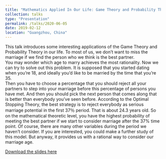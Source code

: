 ```yaml
---
title: "Mathematics Applied In Our Life: Game Theory and Probability Theory"
collection: talks
type: "Presentation"
permalink: /talks/2020-06-05
date: 2019-02-12
location: "Guangzhou, China"
---
```


This talk introduces some interesting applications of the Game Theory and Probability Theory in our life.
To most of us, we don’t want to miss the marriage if we find the person who we think is the best partner.  
You may wonder which age to marry achieves the most rationality. Now we can try to solve out this problem. 
It is supposed that you started dating when you’re 18, and ideally you’d like to be married by the time that you’re 35.  
Then you have to choose a percentage that you should reject all your partners to step into your marriage before this percentage of persons you have met. 
And then you should pick the next person that comes along that is better than everybody you’ve seen before. 
According to the Optimal Stopping Theory, the best strategy is to reject everybody as serious marriage potential in the first 37％ period. 
That is about 24.3 years old. 
So on the mathematical theoretic level, you have the highest probability of meeting the best partner if we start to consider marriage after the 37% time point. 
Of course, there are many other variables during the period we haven’t consider.
If you are interested, you could make a further study of this model. But anyway, it provides us with a rational way to consider our marriage age.

[Download the slides here](http://ziyanzheng.github.io/files/gametheory.pdf)
